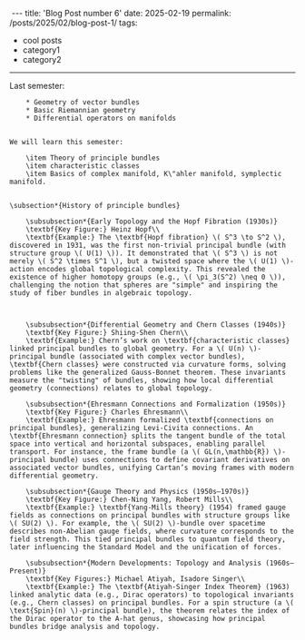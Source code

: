  ---
title: 'Blog Post number 6'
date: 2025-02-19
permalink: /posts/2025/02/blog-post-1/
tags:
  - cool posts
  - category1
  - category2
---

Last semester:

		* Geometry of vector bundles      
		* Basic Riemannian geometry
		* Differential operators on manifolds

	
	We will learn this semester:

		\item Theory of principle bundles
		\item characteristic classes
		\item Basics of complex manifold, K\"ahler manifold, symplectic manifold.

	
	\subsection*{History of principle bundles}
		
		\subsubsection*{Early Topology and the Hopf Fibration (1930s)}
		\textbf{Key Figure:} Heinz Hopf\\
		\textbf{Example:} The \textbf{Hopf fibration} \( S^3 \to S^2 \), discovered in 1931, was the first non-trivial principal bundle (with structure group \( U(1) \)). It demonstrated that \( S^3 \) is not merely \( S^2 \times S^1 \), but a twisted space where the \( U(1) \)-action encodes global topological complexity. This revealed the existence of higher homotopy groups (e.g., \( \pi_3(S^2) \neq 0 \)), challenging the notion that spheres are "simple" and inspiring the study of fiber bundles in algebraic topology.
		
		
		
		\subsubsection*{Differential Geometry and Chern Classes (1940s)}
		\textbf{Key Figure:} Shiing-Shen Chern\\
		\textbf{Example:} Chern’s work on \textbf{characteristic classes} linked principal bundles to global geometry. For a \( U(n) \)-principal bundle (associated with complex vector bundles), \textbf{Chern classes} were constructed via curvature forms, solving problems like the generalized Gauss-Bonnet theorem. These invariants measure the "twisting" of bundles, showing how local differential geometry (connections) relates to global topology.
		
		\subsubsection*{Ehresmann Connections and Formalization (1950s)}
		\textbf{Key Figure:} Charles Ehresmann\\
		\textbf{Example:} Ehresmann formalized \textbf{connections on principal bundles}, generalizing Levi-Civita connections. An \textbf{Ehresmann connection} splits the tangent bundle of the total space into vertical and horizontal subspaces, enabling parallel transport. For instance, the frame bundle (a \( GL(n,\mathbb{R}) \)-principal bundle) uses connections to define covariant derivatives on associated vector bundles, unifying Cartan’s moving frames with modern differential geometry.
		
		\subsubsection*{Gauge Theory and Physics (1950s–1970s)}
		\textbf{Key Figure:} Chen-Ning Yang, Robert Mills\\
		\textbf{Example:} \textbf{Yang-Mills theory} (1954) framed gauge fields as connections on principal bundles with structure groups like \( SU(2) \). For example, the \( SU(2) \)-bundle over spacetime describes non-Abelian gauge fields, where curvature corresponds to the field strength. This tied principal bundles to quantum field theory, later influencing the Standard Model and the unification of forces.
		
		\subsubsection*{Modern Developments: Topology and Analysis (1960s–Present)}
		\textbf{Key Figures:} Michael Atiyah, Isadore Singer\\
		\textbf{Example:} The \textbf{Atiyah-Singer Index Theorem} (1963) linked analytic data (e.g., Dirac operators) to topological invariants (e.g., Chern classes) on principal bundles. For a spin structure (a \( \text{Spin}(n) \)-principal bundle), the theorem relates the index of the Dirac operator to the A-hat genus, showcasing how principal bundles bridge analysis and topology.
